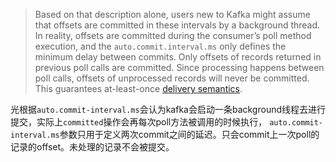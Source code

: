 > Based on that description alone, users new to Kafka might assume that offsets are committed in these intervals by a background thread. In reality, offsets are committed during the consumer’s poll method execution, and the `auto.commit.interval.ms` only defines the minimum delay between commits. Only offsets of records returned in previous poll calls are committed. Since processing happens between poll calls, offsets of unprocessed records will never be committed. This guarantees at-least-once [delivery semantics](https://kafka.apache.org/documentation/#semantics).

光根据`auto.commit-interval.ms`会认为kafka会启动一条background线程去进行提交，实际上`committed`操作会再每次poll方法被调用的时候执行， `auto.commit-interval.ms`参数只用于定义两次commit之间的延迟。只会commit上一次poll的记录的offset。未处理的记录不会被提交。



